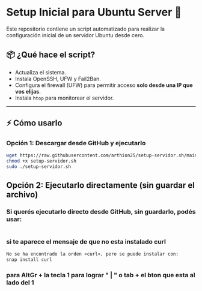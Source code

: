 # Setup Inicial para Ubuntu Server 🚀

Este repositorio contiene un script automatizado para realizar la configuración inicial de un servidor Ubuntu desde cero.

## 📦 ¿Qué hace el script?

- Actualiza el sistema.
- Instala OpenSSH, UFW y Fail2Ban.
- Configura el firewall (UFW) para permitir acceso **solo desde una IP que vos elijas**.
- Instala `htop` para monitorear el servidor.

---

## ⚡ Cómo usarlo

### Opción 1: Descargar desde GitHub y ejecutarlo
```bash
wget https://raw.githubusercontent.com/arthion25/setup-servidor.sh/main/setup-servidor.sh
chmod +x setup-servidor.sh
sudo ./setup-servidor.sh
```
## Opción 2: Ejecutarlo directamente (sin guardar el archivo)
### Si querés ejecutarlo directo desde GitHub, sin guardarlo, podés usar:

```bash

```
### si te aparece el mensaje de que no esta instalado curl

```bash
No se ha encontrado la orden «curl», pero se puede instalar con:
snap install curl 
```

### para AltGr + la tecla 1   para lograr " | " o tab + el bton que esta al lado del 1 
